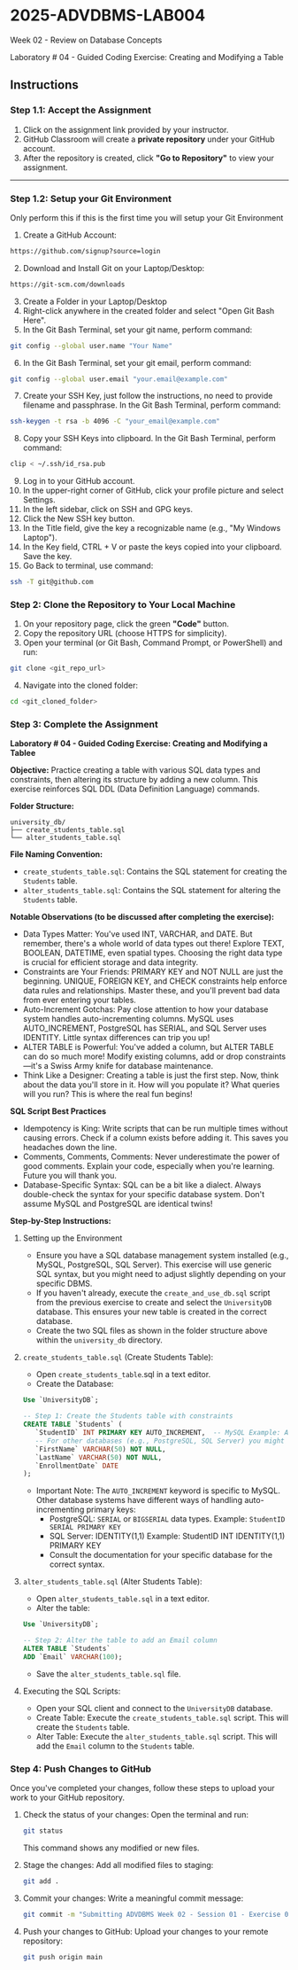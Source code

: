 # **2025-ADVDBMS-LAB004**
Week 02 - Review on Database Concepts

Laboratory # 04 - Guided Coding Exercise: Creating and Modifying a Table

## **Instructions**

### **Step 1.1: Accept the Assignment**

   1. Click on the assignment link provided by your instructor.
   2. GitHub Classroom will create a **private repository** under your GitHub account.
   3. After the repository is created, click **"Go to Repository"** to view your assignment.

---

### **Step 1.2: Setup your Git Environment**
Only perform this if this is the first time you will setup your Git Environment

   1. Create a GitHub Account:
   ```bash
   https://github.com/signup?source=login
   ```
      
   2. Download and Install Git on your Laptop/Desktop:
   ```bash
   https://git-scm.com/downloads
   ```
   
   3. Create a Folder in your Laptop/Desktop
   4. Right-click anywhere in the created folder and select "Open Git Bash Here".
   5. In the Git Bash Terminal, set your git name, perform command:
   ```bash
   git config --global user.name "Your Name"
   ```
   
   6. In the Git Bash Terminal, set your git email, perform command:
   ```bash
   git config --global user.email "your.email@example.com"
   ```
   
   7. Create your SSH Key, just follow the instructions, no need to provide filename and passphrase. In the Git Bash Terminal, perform command:
   ```bash
   ssh-keygen -t rsa -b 4096 -C "your_email@example.com"
   ```
   
   8. Copy your SSH Keys into clipboard. In the Git Bash Terminal, perform command:
   ```bash
   clip < ~/.ssh/id_rsa.pub
   ```
   
   9. Log in to your GitHub account.
   10. In the upper-right corner of GitHub, click your profile picture and select Settings.
   11. In the left sidebar, click on SSH and GPG keys.
   12. Click the New SSH key button.
   13. In the Title field, give the key a recognizable name (e.g., "My Windows Laptop").
   14. In the Key field, CTRL + V or paste the keys copied into your clipboard. Save the key.
   15. Go Back to terminal, use command:
   ```bash
   ssh -T git@github.com
   ```

### **Step 2: Clone the Repository to Your Local Machine**

   1. On your repository page, click the green **"Code"** button.
   2. Copy the repository URL (choose HTTPS for simplicity).
   3. Open your terminal (or Git Bash, Command Prompt, or PowerShell) and run:
   
   ```bash
   git clone <git_repo_url>
   ```
   
   4. Navigate into the cloned folder:
   
   ```bash
   cd <git_cloned_folder>
   ```

### **Step 3: Complete the Assignment**

**Laboratory # 04 - Guided Coding Exercise: Creating and Modifying a Tablee**

   **Objective:**
   Practice creating a table with various SQL data types and constraints, then altering its structure by adding a new column. This exercise reinforces SQL DDL (Data Definition Language) commands.

   **Folder Structure:**
   ```
   university_db/
   ├── create_students_table.sql
   └── alter_students_table.sql
   ```

   **File Naming Convention:**
   - `create_students_table.sql`: Contains the SQL statement for creating the `Students` table.
   - `alter_students_table.sql`: Contains the SQL statement for altering the `Students` table.

   **Notable Observations (to be discussed after completing the exercise):**
   - Data Types Matter: You've used INT, VARCHAR, and DATE. But remember, there's a whole world of data types out there! Explore TEXT, BOOLEAN, DATETIME, even spatial types. Choosing the right data type is crucial for efficient storage and data integrity.
   - Constraints are Your Friends: PRIMARY KEY and NOT NULL are just the beginning. UNIQUE, FOREIGN KEY, and CHECK constraints help enforce data rules and relationships. Master these, and you'll prevent bad data from ever entering your tables.
   - Auto-Increment Gotchas: Pay close attention to how your database system handles auto-incrementing columns. MySQL uses AUTO_INCREMENT, PostgreSQL has SERIAL, and SQL Server uses IDENTITY. Little syntax differences can trip you up!
   - ALTER TABLE is Powerful: You've added a column, but ALTER TABLE can do so much more! Modify existing columns, add or drop constraints—it's a Swiss Army knife for database maintenance.
   - Think Like a Designer: Creating a table is just the first step. Now, think about the data you'll store in it. How will you populate it? What queries will you run? This is where the real fun begins!

   **SQL Script Best Practices**
   - Idempotency is King: Write scripts that can be run multiple times without causing errors. Check if a column exists before adding it. This saves you headaches down the line.
   - Comments, Comments, Comments: Never underestimate the power of good comments. Explain your code, especially when you're learning. Future you will thank you.
   - Database-Specific Syntax: SQL can be a bit like a dialect. Always double-check the syntax for your specific database system. Don't assume MySQL and PostgreSQL are identical twins!

   **Step-by-Step Instructions:**

   1. Setting up the Environment
      - Ensure you have a SQL database management system installed (e.g., MySQL, PostgreSQL, SQL Server). This exercise will use generic SQL syntax, but you might need to adjust slightly depending on your specific DBMS.
      - If you haven't already, execute the `create_and_use_db.sql` script from the previous exercise to create and select the `UniversityDB` database. This ensures your new table is created in the correct database.
      - Create the two SQL files as shown in the folder structure above within the `university_db` directory.
      
   2. `create_students_table.sql` (Create Students Table):
      - Open `create_students_table`.sql in a text editor.
      - Create the Database:
      ```SQL
      Use `UniversityDB`;

      -- Step 1: Create the Students table with constraints
      CREATE TABLE `Students` (
         `StudentID` INT PRIMARY KEY AUTO_INCREMENT,  -- MySQL Example: AUTO_INCREMENT
         -- For other databases (e.g., PostgreSQL, SQL Server) you might use SERIAL or IDENTITY
         `FirstName` VARCHAR(50) NOT NULL,
         `LastName` VARCHAR(50) NOT NULL,
         `EnrollmentDate` DATE
      );

      ```
      
      - Important Note: The `AUTO_INCREMENT` keyword is specific to MySQL. Other database systems have different ways of handling auto-incrementing primary keys:
         - PostgreSQL: `SERIAL` or `BIGSERIAL` data types. Example: `StudentID SERIAL PRIMARY KEY`
         - SQL Server: IDENTITY(1,1) Example: StudentID INT IDENTITY(1,1) PRIMARY KEY
         - Consult the documentation for your specific database for the correct syntax.
      
   3. `alter_students_table.sql` (Alter Students Table):
      - Open `alter_students_table.sql` in a text editor.
      - Alter the table:
      ```SQL
      Use `UniversityDB`;

      -- Step 2: Alter the table to add an Email column
      ALTER TABLE `Students`
      ADD `Email` VARCHAR(100);

      ```
      - Save the `alter_students_table.sql` file.

   4. Executing the SQL Scripts:
      - Open your SQL client and connect to the `UniversityDB` database.
      - Create Table: Execute the `create_students_table.sql` script. This will create the `Students` table.
      - Alter Table: Execute the `alter_students_table.sql` script. This will add the `Email` column to the `Students` table.

### **Step 4: Push Changes to GitHub**
Once you've completed your changes, follow these steps to upload your work to your GitHub repository.

1. Check the status of your changes:
   Open the terminal and run:
   
   ```bash
   git status
   ```
   This command shows any modified or new files.
   
2. Stage the changes:
   Add all modified files to staging:
   
   ```bash
   git add .
   ```
   
3. Commit your changes:
   Write a meaningful commit message:
   
   ```bash
   git commit -m "Submitting ADVDBMS Week 02 - Session 01 - Exercise 02"
   ```
   
4. Push your changes to GitHub:
   Upload your changes to your remote repository:
   
   ```bash
   git push origin main
   ```
